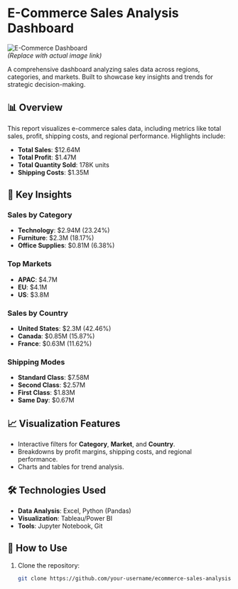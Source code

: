 # E-Commerce Sales Analysis Dashboard

![E-Commerce Dashboard](Screenshot-2025-03-30-132520.png)  
*(Replace with actual image link)*

A comprehensive dashboard analyzing sales data across regions, categories, and markets. Built to showcase key insights and trends for strategic decision-making.

## 📊 Overview
This report visualizes e-commerce sales data, including metrics like total sales, profit, shipping costs, and regional performance. Highlights include:
- **Total Sales**: $12.64M
- **Total Profit**: $1.47M
- **Total Quantity Sold**: 178K units
- **Shipping Costs**: $1.35M

## 🔑 Key Insights
### Sales by Category
- **Technology**: $2.94M (23.24%)
- **Furniture**: $2.3M (18.17%)
- **Office Supplies**: $0.81M (6.38%)

### Top Markets
- **APAC**: $4.7M
- **EU**: $4.1M
- **US**: $3.8M

### Sales by Country
- **United States**: $2.3M (42.46%)
- **Canada**: $0.85M (15.87%)
- **France**: $0.63M (11.62%)

### Shipping Modes
- **Standard Class**: $7.58M
- **Second Class**: $2.57M
- **First Class**: $1.83M
- **Same Day**: $0.67M

## 📈 Visualization Features
- Interactive filters for **Category**, **Market**, and **Country**.
- Breakdowns by profit margins, shipping costs, and regional performance.
- Charts and tables for trend analysis.

## 🛠️ Technologies Used
- **Data Analysis**: Excel, Python (Pandas)
- **Visualization**: Tableau/Power BI
- **Tools**: Jupyter Notebook, Git

## 🚀 How to Use
1. Clone the repository:
   ```bash
   git clone https://github.com/your-username/ecommerce-sales-analysis.git


